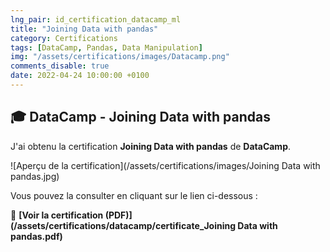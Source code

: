 ```yaml
---
lng_pair: id_certification_datacamp_ml
title: "Joining Data with pandas"
category: Certifications
tags: [DataCamp, Pandas, Data Manipulation]
img: "/assets/certifications/images/Datacamp.png"
comments_disable: true
date: 2022-04-24 10:00:00 +0100
---
```


## 🎓 DataCamp - Joining Data with pandas

J'ai obtenu la certification **Joining Data with pandas** de **DataCamp**.

![Aperçu de la certification](/assets/certifications/images/Joining Data with pandas.jpg)  

Vous pouvez la consulter en cliquant sur le lien ci-dessous :

📜 **[Voir la certification (PDF)](/assets/certifications/datacamp/certificate_Joining Data with pandas.pdf)** 
